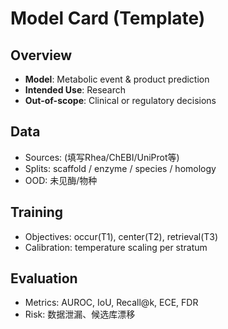 # Model Card (Template)

## Overview
- **Model**: Metabolic event & product prediction
- **Intended Use**: Research
- **Out-of-scope**: Clinical or regulatory decisions

## Data
- Sources: (填写Rhea/ChEBI/UniProt等)
- Splits: scaffold / enzyme / species / homology
- OOD: 未见酶/物种

## Training
- Objectives: occur(T1), center(T2), retrieval(T3)
- Calibration: temperature scaling per stratum

## Evaluation
- Metrics: AUROC, IoU, Recall@k, ECE, FDR
- Risk: 数据泄漏、候选库漂移
